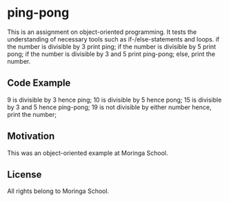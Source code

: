# ping-pong
This is an  assignment on object-oriented programming.
It tests the understanding of  necessary tools such as if-/else-statements and loops.
if the number is divisible by 3 print ping;
if the number is divisible by 5 print pong;
if the number is divisible by 3 and 5 print ping-pong;
else, print the number.

## Code Example
9 is divisible by 3 hence ping;
10 is divisible by 5 hence pong;
15 is divisible by 3 and 5 hence ping-pong;
19 is not divisible by either number hence, print the number;


## Motivation
This was an object-oriented example at Moringa School.


## License

All rights belong to Moringa School.
